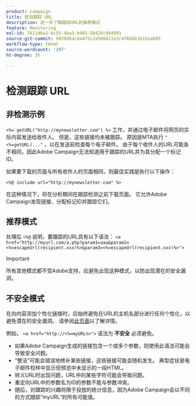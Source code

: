 ```yaml
---
product: campaign
title: 检测跟踪 URL
description: 进一步了解跟踪URL的推荐模式
feature: Monitoring
exl-id: 7611d6a1-6c55-4ba3-b905-58426c944991
source-git-commit: 9839dbacda475c2a586811e3c4f686b1b1baab05
workflow-type: tm+mt
source-wordcount: '297'
ht-degree: 3%

---
```


# 检测跟踪 URL

## 非检测示例

`<%= getURL("http://mynewsletter.com") %>` 工作，并通过电子邮件将网页的实际内容发送给收件人。 但是，这些链接均未被跟踪。 原因是MTA执行 `"<%=getURL(..."` ，以在发送前检查每个电子邮件。 由于每个收件人的URL可能各不相同，因此Adobe Campaign无法知道用于跟踪的URL并为其分配一个标记ID。

如果要下载的页面与所有收件人的页面相同，则最佳实践是执行以下操作：

`<%@ include url="http://mynewsletter.com" %>`

在这种情况下，将在分析期间在跟踪检测之前下载页面。 它允许Adobe Campaign发现链接、分配标记ID并跟踪它们。

## 推荐模式

处理后 `<%@` 说明，要跟踪的URL具有以下语法： `<a href="http://myurl.com/a.php?param1=aaa&param2=<%=escapeUrl(recipient.xxx)%>&param3=<%=escapeUrl(recipient.xxx)%>">`

>[!IMPORTANT]
>
>所有其他模式都不受Adobe支持，应避免出现这种模式，以防出现潜在的安全漏洞。

## 不安全模式

在向内容添加个性化链接时，应始终避免在URL的主机名部分进行任何个性化，以避免潜在的安全漏洞。 请参阅[此页面](../../installation/using/privacy.md#url-personalization)以了解详情。

例如， `<a href="http://<%=myURL%>">` 语法为 **不安全** 必须避免。

* 如果Adobe Campaign生成的链接包含一个或多个参数，则使用此语法可能会导致安全问题。
* “整洁”可能会错误地修补某些链接，这些链接可能会随机发生。 典型症状是电子邮件校样中显示但预览中未显示的一段HTML。
* 转义URL时出现问题，URL中的某些字符可能会导致问题。
* 重定向URL中的参数名为ID的参数不能与参数冲突。
* 随后，对跟踪的兴趣将限于投放的统计信息，因为Adobe Campaign会以不同的方式跟踪“myURL”的所有可能值。
